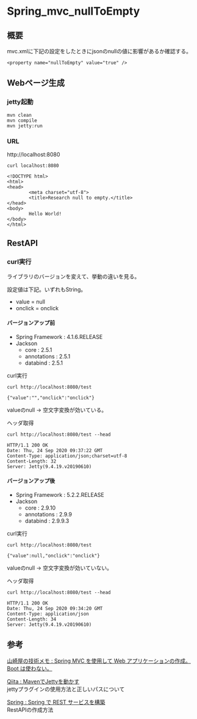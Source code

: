 # Spring_mvc_nullToEmpty

## 概要

mvc.xmlに下記の設定をしたときにjsonのnullの値に影響があるか確認する。
```
<property name="nullToEmpty" value="true" />
```

## Webページ生成

### jetty起動

```
mvn clean
mvn compile
mvn jetty:run
```

### URL

http://localhost:8080

```
curl localhost:8080
```

```
<!DOCTYPE html>
<html>
<head>
        <meta charset="utf-8">
        <title>Research null to empty.</title>
</head>
<body>
        Hello World!
</body>
</html>
```

## RestAPI

### curl実行

ライブラリのバージョンを変えて、挙動の違いを見る。

設定値は下記。いずれもString。
- value = null
- onclick = onclick

#### バージョンアップ前

- Spring Framework : 4.1.6.RELEASE
- Jackson 
  - core : 2.5.1
  - annotations : 2.5.1
  - databind : 2.5.1

curl実行
```
curl http://localhost:8080/test
```
```
{"value":"","onclick":"onclick"}
```
valueのnull → 空文字変換が効いている。

ヘッダ取得
```
curl http://localhost:8080/test --head
```
```
HTTP/1.1 200 OK
Date: Thu, 24 Sep 2020 09:37:22 GMT
Content-Type: application/json;charset=utf-8
Content-Length: 32
Server: Jetty(9.4.19.v20190610)
```

#### バージョンアップ後

- Spring Framework : 5.2.2.RELEASE
- Jackson 
  - core : 2.9.10
  - annotations : 2.9.9
  - databind : 2.9.9.3

curl実行
```
curl http://localhost:8080/test
```
```
{"value":null,"onclick":"onclick"}
```
valueのnull → 空文字変換が効いていない。

ヘッダ取得
```
curl http://localhost:8080/test --head
```
```
HTTP/1.1 200 OK
Date: Thu, 24 Sep 2020 09:34:20 GMT
Content-Type: application/json
Content-Length: 34
Server: Jetty(9.4.19.v20190610)
```

## 参考

[山崎屋の技術メモ : Spring MVC を使用して Web アプリケーションの作成。Boot は使わない。](https://www.shookuro.com/entry/2020/03/22/122906)

[Qiita : MavenでJettyを動かす](https://qiita.com/moris/items/4538773013d4e17ddecc)  
jettyプラグインの使用方法と正しいパスについて

[Spring : Spring で REST サービスを構築](https://spring.pleiades.io/guides/tutorials/bookmarks/)  
RestAPIの作成方法
